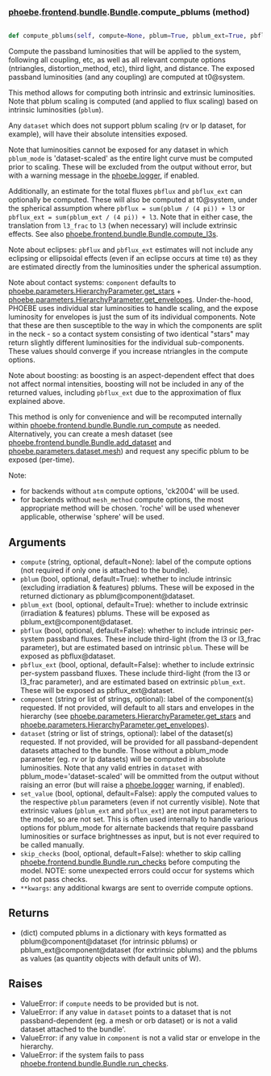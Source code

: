 ### [phoebe](phoebe.md).[frontend](phoebe.frontend.md).[bundle](phoebe.frontend.bundle.md).[Bundle](phoebe.frontend.bundle.Bundle.md).compute_pblums (method)


```py

def compute_pblums(self, compute=None, pblum=True, pblum_ext=True, pbflux=False, pbflux_ext=False, set_value=False, **kwargs)

```



Compute the passband luminosities that will be applied to the system,
following all coupling, etc, as well as all relevant compute options
(ntriangles, distortion_method, etc), third light, and distance.
The exposed passband luminosities (and any coupling) are computed at
t0@system.

This method allows for computing both intrinsic and extrinsic luminosities.
Note that pblum scaling is computed (and applied to flux scaling) based
on intrinsic luminosities (`pblum`).

Any `dataset` which does not support pblum scaling (rv or lp dataset,
for example), will have their absolute intensities exposed.

Note that luminosities cannot be exposed for any dataset in which
`pblum_mode` is 'dataset-scaled' as the entire light curve must be
computed prior to scaling.  These will be excluded from the output
without error, but with a warning message in the [phoebe.logger](phoebe.logger.md), if
enabled.

Additionally, an estimate for the total fluxes `pbflux` and `pbflux_ext`
can optionally be computed.  These will also be computed at t0@system,
under the spherical assumption where `pbflux = sum(pblum / (4 pi)) + l3`
or `pbflux_ext = sum(pblum_ext / (4 pi)) + l3`.  Note that in either case,
the translation from `l3_frac` to `l3` (when necessary) will include
extrinsic effects.  See also [phoebe.frontend.bundle.Bundle.compute_l3s](phoebe.frontend.bundle.Bundle.compute_l3s.md).

Note about eclipses: `pbflux` and `pbflux_ext` estimates will not include
any eclipsing or ellipsoidal effects (even if an eclipse occurs at time
`t0`) as they are estimated directly from the luminosities under the
spherical assumption.

Note about contact systems: `component` defaults to
[phoebe.parameters.HierarchyParameter.get_stars](phoebe.parameters.HierarchyParameter.get_stars.md) +
[phoebe.parameters.HierarchyParameter.get_envelopes](phoebe.parameters.HierarchyParameter.get_envelopes.md).  Under-the-hood,
PHOEBE uses individual star luminosities to handle scaling, and the
expose luminosity for envelopes is just the sum of its individual components.
Note that these are then susceptible to the way in which the components are split in
the neck - so a contact system consisting of two identical "stars" may
return slightly different luminosities for the individual sub-components.
These values should converge if you increase ntriangles in the compute
options.

Note about boosting: as boosting is an aspect-dependent effect that
does not affect normal intensities, boosting will not be included
in any of the returned values, including `pbflux_ext` due to the
approximation of flux explained above.

This method is only for convenience and will be recomputed internally
within [phoebe.frontend.bundle.Bundle.run_compute](phoebe.frontend.bundle.Bundle.run_compute.md) as needed.
Alternatively, you can create a mesh dataset
(see [phoebe.frontend.bundle.Bundle.add_dataset](phoebe.frontend.bundle.Bundle.add_dataset.md)
and [phoebe.parameters.dataset.mesh](phoebe.parameters.dataset.mesh.md)) and request any specific pblum to
be exposed (per-time).

Note:
* for backends without `atm` compute options, 'ck2004' will be used.
* for backends without `mesh_method` compute options, the most appropriate
    method will be chosen.  'roche' will be used whenever applicable,
    otherwise 'sphere' will be used.

Arguments
------------
* `compute` (string, optional, default=None): label of the compute
    options (not required if only one is attached to the bundle).
* `pblum` (bool, optional, default=True): whether to include
    intrinsic (excluding irradiation &amp; features) pblums.  These
    will be exposed in the returned dictionary as pblum@component@dataset.
* `pblum_ext` (bool, optional, default=True): whether to include
    extrinsic (irradiation &amp; features) pblums.  These will
    be exposed as pblum_ext@component@dataset.
* `pbflux` (bool, optional, default=False): whether to include
    intrinsic per-system passband fluxes.  These include third-light
    (from the l3 or l3_frac parameter), but are estimated based
    on intrinsic `pblum`.  These will be exposed as pbflux@dataset.
* `pbflux_ext` (bool, optional, default=False): whether to include
    extrinsic per-system passband fluxes.  These include third-light
    (from the l3 or l3_frac parameter), and are estimated based on
    extrinsic `pblum_ext`.  These will be exposed as pbflux_ext@dataset.
* `component` (string or list of strings, optional): label of the
    component(s) requested. If not provided, will default to all stars
    and envelopes in the hierarchy (see
    [phoebe.parameters.HierarchyParameter.get_stars](phoebe.parameters.HierarchyParameter.get_stars.md) and
    [phoebe.parameters.HierarchyParameter.get_envelopes](phoebe.parameters.HierarchyParameter.get_envelopes.md)).
* `dataset` (string or list of strings, optional): label of the
    dataset(s) requested.  If not provided, will be provided for all
    passband-dependent datasets attached to the bundle.  Those without
    a pblum_mode parameter (eg. rv or lp datasets) will be computed
    in absolute luminosities.  Note that any valid entries in `dataset`
    with pblum_mode='dataset-scaled' will be ommitted from the output
    without raising an error (but will raise a [phoebe.logger](phoebe.logger.md) warning,
    if enabled).
* `set_value` (bool, optional, default=False): apply the computed
    values to the respective `pblum` parameters (even if not
    currently visible).  Note that extrinsic values (`pblum_ext` and
    `pbflux_ext`) are not input parameters to the
    model, so are not set.  This is often used internally to handle
    various options for pblum_mode for alternate backends that require
    passband luminosities or surface brightnesses as input, but is not
    ever required to be called manually.
* `skip_checks` (bool, optional, default=False): whether to skip calling
    [phoebe.frontend.bundle.Bundle.run_checks](phoebe.frontend.bundle.Bundle.run_checks.md) before computing the model.
    NOTE: some unexpected errors could occur for systems which do not
    pass checks.
* `**kwargs`: any additional kwargs are sent to override compute options.

Returns
----------
* (dict) computed pblums in a dictionary with keys formatted as
    pblum@component@dataset (for intrinsic pblums) or
    pblum_ext@component@dataset (for extrinsic pblums) and the pblums
    as values (as quantity objects with default units of W).

Raises
----------
* ValueError: if `compute` needs to be provided but is not.
* ValueError: if any value in `dataset` points to a dataset that is not
    passband-dependent (eg. a mesh or orb dataset) or is not a valid
    dataset attached to the bundle'.
* ValueError: if any value in `component` is not a valid star or envelope
    in the hierarchy.
* ValueError: if the system fails to pass
    [phoebe.frontend.bundle.Bundle.run_checks](phoebe.frontend.bundle.Bundle.run_checks.md).

